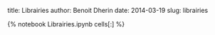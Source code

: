 title: Librairies 
author: Benoit Dherin 
date: 2014-03-19
slug: librairies 

{% notebook Librairies.ipynb cells[:] %}

